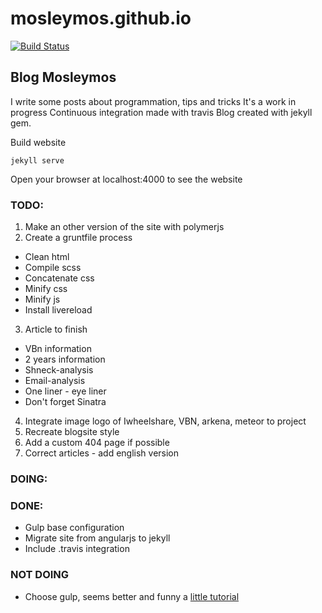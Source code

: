 # mosleymos.github.io
[![Build Status](https://travis-ci.org/mosleymos/mosleymos.github.io.svg?branch=master)](https://travis-ci.org/mosleymos/mosleymos.github.io)

## Blog Mosleymos

I write some posts about programmation, tips and tricks
It's a work in progress
Continuous integration made with travis
Blog created with jekyll gem.

Build website
```
jekyll serve

```

Open your browser at localhost:4000 to see the website

### TODO:

1. Make an other version of the site with polymerjs
2. Create a gruntfile process
  - Clean html
  - Compile scss
  - Concatenate css
  - Minify css
  - Minify js
  - Install livereload
3. Article to finish
  - VBn information
  - 2 years information
  - Shneck-analysis
  - Email-analysis
  - One liner - eye liner
  - Don't forget Sinatra
4. Integrate image logo of Iwheelshare, VBN, arkena, meteor to project
5. Recreate blogsite style
6. Add a custom 404 page if possible
7. Correct articles - add english version

### DOING:

### DONE:
- Gulp base configuration
- Migrate site from angularjs to jekyll
- Include .travis integration

### NOT DOING
- Choose gulp, seems better and funny a [little tutorial](https://www.youtube.com/watch?v=dwSLFai8ovQ) 

